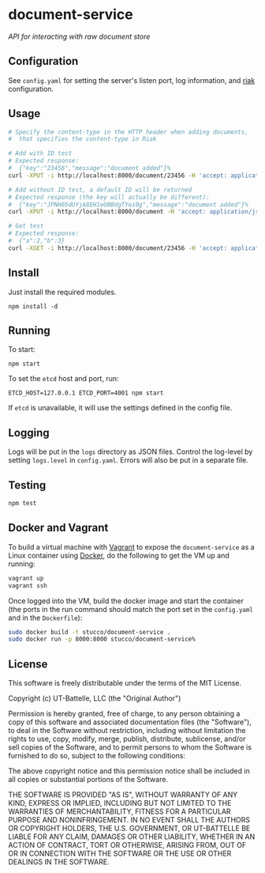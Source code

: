 document-service
================

*API for interacting with raw document store*

## Configuration

See `config.yaml` for setting the server's listen port, log information, and [riak](http://basho.com/riak/) configuration.


## Usage

```bash
# Specify the content-type in the HTTP header when adding documents,
#  that specifies the content-type in Riak

# Add with ID test
# Expected response: 
#  {"key":"23456","message":"document added"}%
curl -XPUT -i http://localhost:8000/document/23456 -H 'accept: application/json' -H 'content-type: application/json' -d '{ "a": 2, "b": 3 }'

# Add without ID test, a default ID will be returned
# Expected response (the key will actually be different): 
#  {"key":"JPNH05dUYjA8EH1eOBBdgTYei0g","message":"document added"}%
curl -XPUT -i http://localhost:8000/document -H 'accept: application/json' -H 'content-type: application/json' -d '{ "c": 4, "d": 5 }'

# Get test
# Expected response: 
#  {"a":2,"b":3}
curl -XGET -i http://localhost:8000/document/23456 -H 'accept: application/json' -H 'content-type: application/json'
```

## Install

Just install the required modules.

    npm install -d

## Running

To start:

    npm start

To set the `etcd` host and port, run:

    ETCD_HOST=127.0.0.1 ETCD_PORT=4001 npm start

If `etcd` is unavailable, it will use the settings defined in the config file.


## Logging

Logs will be put in the `logs` directory as JSON files. Control the log-level by setting `logs.level` in `config.yaml`. Errors will also be put in a separate file.


## Testing

```bash
npm test
```


## Docker and Vagrant

To build a virtual machine with [Vagrant](http://www.vagrantup.com/) to expose the `document-service` as a Linux container using [Docker](http://www.docker.io/), do the following to get the VM up and running:

```bash
vagrant up
vagrant ssh
```

Once logged into the VM, build the docker image and start the container (the ports in the run command should match the port set in the `config.yaml` and in the `Dockerfile`):

```bash
sudo docker build -t stucco/document-service .
sudo docker run -p 8000:8000 stucco/document-service%        
```


## License

This software is freely distributable under the terms of the MIT License.

Copyright (c) UT-Battelle, LLC (the "Original Author")

Permission is hereby granted, free of charge, to any person obtaining a copy of this software and associated documentation files (the "Software"), to deal in the Software without restriction, including without limitation the rights to use, copy, modify, merge, publish, distribute, sublicense, and/or sell copies of the Software, and to permit persons to whom the Software is furnished to do so, subject to the following conditions:
 
The above copyright notice and this permission notice shall be included in all copies or substantial portions of the Software.
 
THE SOFTWARE IS PROVIDED "AS IS", WITHOUT WARRANTY OF ANY KIND, EXPRESS OR IMPLIED, INCLUDING BUT NOT LIMITED TO THE WARRANTIES OF MERCHANTABILITY, FITNESS FOR A PARTICULAR PURPOSE AND NONINFRINGEMENT. IN NO EVENT SHALL THE AUTHORS OR COPYRIGHT HOLDERS, THE U.S. GOVERNMENT, OR UT-BATTELLE BE LIABLE FOR ANY CLAIM, DAMAGES OR OTHER LIABILITY, WHETHER IN AN ACTION OF CONTRACT, TORT OR OTHERWISE, ARISING FROM, OUT OF OR IN CONNECTION WITH THE SOFTWARE OR THE USE OR OTHER DEALINGS IN THE SOFTWARE.
